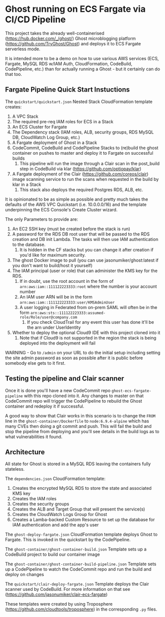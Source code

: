 # Ghost running on ECS Fargate via CI/CD Pipeline
This project takes the already well-containerised (https://hub.docker.com/_/ghost/) Ghost microblogging platform (https://github.com/TryGhost/Ghost) and deploys it to ECS Fargate serverless mode.

It is intended more to be a demo on how to use various AWS services (ECS, Fargate, MySQL RDS w/IAM Auth, CloudFormation, CodeBuild, CodePipeline, etc.) than for actually running a Ghost - but it certainly can do that too.

## Fargate Pipeline Quick Start Instuctions
The `quickstart/quickstart.json` Nested Stack CloudFormation template creates:
1. A VPC Stack
1. The required pre-req IAM roles for ECS in a Stack
1. An ECS Cluster for Fargate
1. The Dependency stack (IAM roles, ALB, security groups, RDS MySQL DB, CloudWatch Log Group, etc.)
1. A Fargate deployment of Ghost in a Stack
1. CodeCommit, CodeBuild and CodePipeline Stacks to (re)build the ghost container on pushes to master and deploy it to Fargate on successful builds
    1. This pipeline will run the image through a Clair scan in the post_build step in CodeBuild via klar (https://github.com/optiopay/klar)
1. A Fargate deployment of the Clair (https://github.com/coreos/clair) image scanning service to run the scans when requested in the build by klar in a Stack
    1. This stack also deploys the required Postgres RDS, ALB, etc.

It is opinionated to be as simple as possible and pretty much takes the defaults of the AWS VPC Quickstart (i.e. 10.0.0.0/16) and the template underpinning the ECS Console's Create Cluster wizard.

The only Parameters to provide are:
1. An EC2 SSH key (must be created before the stack is run)
1. A password for the RDS DB root user that will be passed to the RDS creation and DB init Lambda. The tasks will then use IAM authentication to the database.
    1. It is hidden in the CF stacks but you can change it after creation if you'd like for maximum security.
1. The ghost Docker image to pull (you can use jasonumiker/ghost:latest if you don't want to build/host it yourself)
1. The IAM principal (user or role) that can administer the KMS key for the RDS.
    1. If in doubt, use the root account in the form of `arn:aws:iam::111122223333:root` where the number is your account number
    1. An IAM user ARN will be in the form `arn:aws:iam::111122223333:user/KMSAdminUser`
    1. A user logging in Federated from on-prem SAML will often be in the form `arn:aws:sts::111122223333:assumed-role/Role/user@company.com`
        1. If you check CloudTrail for any event this user has done it'll be the arn under UserIdentity
1. Whether to deploy the optional Cloud9 IDE with this project cloned into it
    1. Note that if Cloud9 is not supported in the region the stack is being deployed into the deployment will fail

WARNING - Go to `/admin` on your URL to do the initial setup including setting the site admin password as soon as possible after it is public before somebody else gets to it first.

## Testing the pipeline and Clair scanner
Once it is done you'll have a new CodeCommit repo `ghost-ecs-fargate-pipeline` with this repo cloned into it. Any changes to master on that CodeCommit repo will trigger the CodePipeline to rebuild the Ghost container and redeploy it if successful.

A good way to show that Clair works in this scenario is to change the `FROM` line in the `ghost-container/Dockerfile` to `node:6.9.4-alpine` which has many CVEs then doing a git commit and push. This will fail the build and stop the pipeline from deploying and you'll see details in the build logs as to what vulnerabilities it found.

## Architecture
All state for Ghost is stored in a MySQL RDS leaving the containers fully stateless.

The `dependencies.json` CloudFormation template: 
1. Creates the encrypted MySQL RDS to store the state and associated KMS key
1. Creates the IAM roles
1. Creates the security groups
1. Creates the ALB and Target Group that will present the service(s)
1. Creates the CloudWatch Logs Group for Ghost
1. Creates a Lamba-backed Custom Resource to set up the database for IAM authentication and add the app's user

The `ghost-deploy-fargate.json` CloudFormation template deploys Ghost to Fargate. This is invoked in the quickstart by the CodePipeline.

The `ghost-container/ghost-container-build.json` Template sets up a CodeBuild project to build our container image

The `ghost-container/ghost-container-build-pipeline.json` Template sets up a CodePipeline to watch the CodeCommit repo and run the build and deploy on changes

The `quickstart/clair-deploy-fargate.json` Template deploys the Clair scanner used by CodeBuild. For more information on that see (https://github.com/jasonumiker/clair-ecs-fargate)

These templates were created by using Troposphere (https://github.com/cloudtools/troposphere) in the corresponding `.py` files.